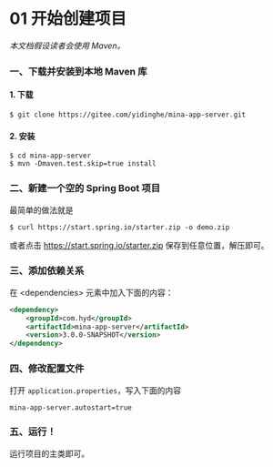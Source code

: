 # 01 开始创建项目

_本文档假设读者会使用 Maven。_

### 一、下载并安装到本地 Maven 库

#### 1. 下载

    $ git clone https://gitee.com/yidinghe/mina-app-server.git

#### 2. 安装

```text
$ cd mina-app-server
$ mvn -Dmaven.test.skip=true install
```

### 二、新建一个空的 Spring Boot 项目

最简单的做法就是

    $ curl https://start.spring.io/starter.zip -o demo.zip
    
或者点击 https://start.spring.io/starter.zip 保存到任意位置，解压即可。

### 三、添加依赖关系

在 \<dependencies> 元素中加入下面的内容：

```xml
<dependency>
    <groupId>com.hyd</groupId>
    <artifactId>mina-app-server</artifactId>
    <version>3.0.0-SNAPSHOT</version>
</dependency>
```

### 四、修改配置文件

打开 `application.properties`，写入下面的内容

    mina-app-server.autostart=true

### 五、运行！

运行项目的主类即可。
